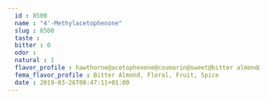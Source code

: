 ```yaml
---
  id : 8500
  name : "4'-Methylacetophenone"
  slug : 8500
  taste : 
  bitter : 0
  odor : 
  natural : 1
  flavor_profile : hawthorne@acetophenone@coumarin@sweet@bitter almond@hawthorn@cherry@mimosa
  fema_flavor_profile : Bitter Almond, Floral, Fruit, Spice
  date : 2019-03-26T08:47:11+01:00
---
```



